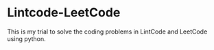# Lintcode-LeetCode
This is my trial to solve the coding problems in LintCode and LeetCode using python.
